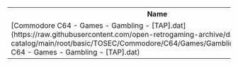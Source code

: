 <table>
<tr><th>Name</th><th>Size</th></tr>
<tr><td>
[Commodore C64 - Games - Gambling - [TAP].dat](https://raw.githubusercontent.com/open-retrogaming-archive/dat-catalog/main/root/basic/TOSEC/Commodore/C64/Games/Gambling/[TAP]/Commodore C64 - Games - Gambling - [TAP].dat)
</td><td>23334</td></tr>
</table>

